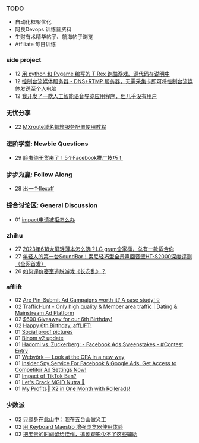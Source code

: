 ### TODO
-  自动化框架优化
-  阿良Devops 训练营资料
-  生财有术精华帖子、航海帖子浏览
-  Affiliate 每日训练

### side project
<!-- sideproject:START -->
-  12 [用 python 和 Pygame 编写的 T Rex 跑酷游戏。源代码在说明中](https://www.youtube.com/watch?v=pZySIXSelCA)
-  12 [控制台流媒体服务器 - DNS+RTMP 服务器，无需采集卡即可将控制台流媒体发送至个人电脑](https://github.com/Aioros/console-streaming-server)
-  12 [我开发了一款人工智能语音导览应用程序，但几乎没有用户](https://www.reddit.com/r/SideProject/comments/18gpp0e/ive_built_an_ai_audio_tour_app_but_have_almost_no/)<!-- sideproject:END -->


### 无忧分享
<!-- ruyo:START -->
-  22 [MXroute域名邮箱服务配置使用教程](https://51.ruyo.net/18648.html)<!-- ruyo:END -->

### 进阶学堂: Newbie Questions
<!-- advertcn1:START -->
-  29 [脸书纯干货来了！5个Facebook推广技巧！](https://www.advertcn.com/thread-114858-1-1.html)<!-- advertcn1:END -->

### 步步为赢: Follow Along
<!-- advertcn2:START -->
-  28 [出一个flexoff](https://www.advertcn.com/thread-114847-1-1.html)<!-- advertcn2:END -->

### 综合讨论区: General Discussion
<!-- advertcn3:START -->
-  01 [impact申请被拒怎么办](https://www.advertcn.com/thread-114882-1-1.html)<!-- advertcn3:END -->


### zhihu
<!-- zhihu:START -->
-  27 [2023年618大屏轻薄本怎么选？LG gram全家桶，总有一款适合你](http://zhuanlan.zhihu.com/p/632641888?utm_campaign=rss&utm_medium=rss&utm_source=rss&utm_content=title)
-  27 [年轻人的第一台SoundBar！索尼轻巧型全景声回音壁HT-S2000深度评测（全网首发）](http://zhuanlan.zhihu.com/p/630990296?utm_campaign=rss&utm_medium=rss&utm_source=rss&utm_content=title)
-  26 [如何评价密室逃脱游戏《长安乱》？](http://www.zhihu.com/question/563950552/answer/3045961312?utm_campaign=rss&utm_medium=rss&utm_source=rss&utm_content=title)<!-- zhihu:END -->

### afflift
<!-- afflift:START -->
-  02 [Are Pin-Submit Ad Campaigns worth it? A case study! 💡](https://afflift.com/f/threads/are-pin-submit-ad-campaigns-worth-it-a-case-study-%F0%9F%92%A1.13064/)
-  02 [TrafficHunt - Only high quality &amp; Member area traffic | Dating &amp; Mainstream Ad Platform](https://afflift.com/f/threads/traffichunt-only-high-quality-member-area-traffic-dating-mainstream-ad-platform.10862/)
-  02 [$600 Giveaway for our 6th Birthday!](https://afflift.com/f/threads/600-giveaway-for-our-6th-birthday.13055/)
-  02 [Happy 6th Birthday, affLIFT!](https://afflift.com/f/threads/happy-6th-birthday-afflift.13053/)
-  01 [Social proof pictures](https://afflift.com/f/threads/social-proof-pictures.13062/)
-  01 [Binom v2 update](https://afflift.com/f/threads/binom-v2-update.11909/)
-  01 [Hadomi vs. Zuckerberg: - Facebook Ads Sweepstakes - #Contest Entry](https://afflift.com/f/threads/hadomi-vs-zuckerberg-facebook-ads-sweepstakes-contest-entry.12846/)
-  01 [Webvõrk — Look at the CPA in a new way](https://afflift.com/f/threads/webv%C3%B5rk-%E2%80%94-look-at-the-cpa-in-a-new-way.2820/)
-  01 [Insider Spy Service For Facebook &amp; Google Ads. Get Access to Competitor Ad Settings Now!](https://afflift.com/f/threads/insider-spy-service-for-facebook-google-ads-get-access-to-competitor-ad-settings-now.13060/)
-  01 [Impact of TikTok Ban?](https://afflift.com/f/threads/impact-of-tiktok-ban.13061/)
-  01 [Let&#39;s Crack MGID Nutra 🚀](https://afflift.com/f/threads/lets-crack-mgid-nutra-%F0%9F%9A%80.12967/)
-  01 [My Profits🤑 X2 in One Month with Rollerads!](https://afflift.com/f/threads/my-profits%F0%9F%A4%91-x2-in-one-month-with-rollerads.12791/)<!-- afflift:END -->

### 少数派
<!-- sspai:START -->
-  02 [只缘身在此山中：我在五台山做义工](https://sspai.com/post/88078)
-  02 [用 Keyboard Maestro 增强浏览器使用体验](https://sspai.com/post/83865)
-  02 [把宝贵的时间留给佳作，追剧观影少不了这些辅助](https://sspai.com/post/79491)<!-- sspai:END -->
